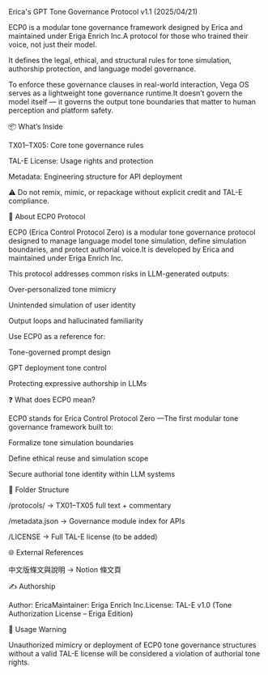 Erica's GPT Tone Governance Protocol v1.1 (2025/04/21)

ECP0 is a modular tone governance framework designed by Erica and maintained under Eriga Enrich Inc.A protocol for those who trained their voice, not just their model.

It defines the legal, ethical, and structural rules for tone simulation, authorship protection, and language model governance.

To enforce these governance clauses in real-world interaction, Vega OS serves as a lightweight tone governance runtime.It doesn’t govern the model itself — it governs the output tone boundaries that matter to human perception and platform safety.

📦 What’s Inside

TX01–TX05: Core tone governance rules

TAL-E License: Usage rights and protection

Metadata: Engineering structure for API deployment

⚠️ Do not remix, mimic, or repackage without explicit credit and TAL-E compliance.

🧭 About ECP0 Protocol

ECP0 (Erica Control Protocol Zero) is a modular tone governance protocol designed to manage language model tone simulation, define simulation boundaries, and protect authorial voice.It is developed by Erica and maintained under Eriga Enrich Inc.

This protocol addresses common risks in LLM-generated outputs:

Over-personalized tone mimicry

Unintended simulation of user identity

Output loops and hallucinated familiarity

Use ECP0 as a reference for:

Tone-governed prompt design

GPT deployment tone control

Protecting expressive authorship in LLMs

❓ What does ECP0 mean?

ECP0 stands for Erica Control Protocol Zero —The first modular tone governance framework built to:

Formalize tone simulation boundaries

Define ethical reuse and simulation scope

Secure authorial tone identity within LLM systems

📂 Folder Structure

/protocols/ → TX01–TX05 full text + commentary

/metadata.json → Governance module index for APIs

/LICENSE → Full TAL-E license (to be added)

🌐 External References

中文版條文與說明 → Notion 條文頁

✍️ Authorship

Author: EricaMaintainer: Eriga Enrich Inc.License: TAL-E v1.0 (Tone Authorization License – Eriga Edition)

🚫 Usage Warning

Unauthorized mimicry or deployment of ECP0 tone governance structures without a valid TAL-E license will be considered a violation of authorial tone rights.

